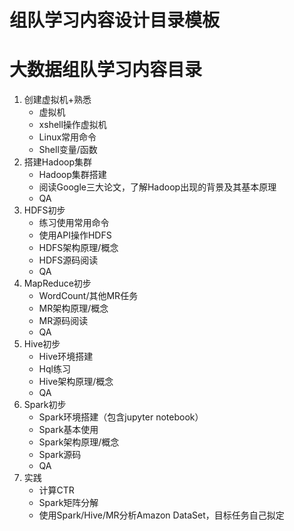 # 组队学习内容设计目录模板

# 大数据组队学习内容目录

 1. 创建虚拟机+熟悉
	- 虚拟机
	- xshell操作虚拟机
	- Linux常用命令
	- Shell变量/函数
 2. 搭建Hadoop集群
	- Hadoop集群搭建
	- 阅读Google三大论文，了解Hadoop出现的背景及其基本原理
	- QA
 3. HDFS初步
	- 练习使用常用命令
	- 使用API操作HDFS
	- HDFS架构原理/概念
	- HDFS源码阅读
	- QA
 4. MapReduce初步
	- WordCount/其他MR任务
	- MR架构原理/概念
	- MR源码阅读
	- QA
 5. Hive初步
	- Hive环境搭建
	- Hql练习
	- Hive架构原理/概念
	- QA
 6. Spark初步
	- Spark环境搭建（包含jupyter notebook）
	- Spark基本使用
	- Spark架构原理/概念
	- Spark源码
	- QA
 7. 实践
	- 计算CTR
	- Spark矩阵分解
	- 使用Spark/Hive/MR分析Amazon DataSet，目标任务自己拟定
